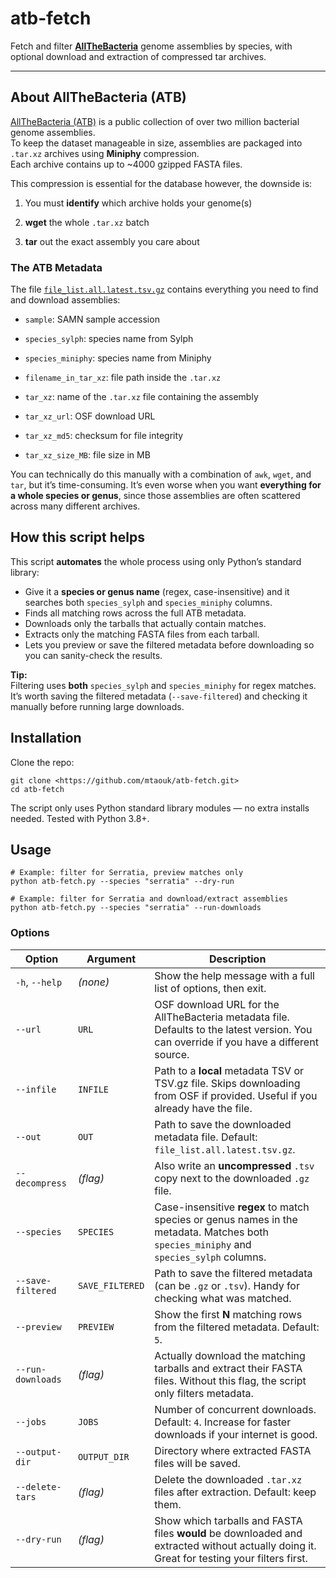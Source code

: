 # atb-fetch

Fetch and filter [**AllTheBacteria**](https://allthebacteria.org/)
genome assemblies by species, with optional download and extraction of
compressed tar archives.

------------------------------------------------------------------------

## About AllTheBacteria (ATB)

[AllTheBacteria (ATB)](https://osf.io/4yv85/) is a public collection of
over two million bacterial genome assemblies.\
To keep the dataset manageable in size, assemblies are packaged into
`.tar.xz` archives using **Miniphy** compression.\
Each archive contains up to \~4000 gzipped FASTA files.

This compression is essential for the database however, the downside is:

1.  You must **identify** which archive holds your genome(s)

2.  **wget** the whole `.tar.xz` batch

3.  **tar** out the exact assembly you care about

### The ATB Metadata

The file [`file_list.all.latest.tsv.gz`](https://osf.io/4yv85) contains
everything you need to find and download assemblies:

-   `sample`: SAMN sample accession

-   `species_sylph`: species name from Sylph

-   `species_miniphy`: species name from Miniphy

-   `filename_in_tar_xz`: file path inside the `.tar.xz`

-   `tar_xz`: name of the `.tar.xz` file containing the assembly

-   `tar_xz_url`: OSF download URL

-   `tar_xz_md5`: checksum for file integrity

-   `tar_xz_size_MB`: file size in MB

You can technically do this manually with a combination of `awk`,
`wget`, and `tar`, but it’s time-consuming. It’s even worse when you
want **everything for a whole species or genus**, since those assemblies
are often scattered across many different archives.

## How this script helps

This script **automates** the whole process using only Python’s standard
library:

-   Give it a **species or genus name** (regex, case-insensitive) and it
    searches both `species_sylph` and `species_miniphy` columns.
-   Finds all matching rows across the full ATB metadata.
-   Downloads only the tarballs that actually contain matches.
-   Extracts only the matching FASTA files from each tarball.
-   Lets you preview or save the filtered metadata before downloading so
    you can sanity-check the results.

**Tip:**\
Filtering uses **both** `species_sylph` and `species_miniphy` for regex
matches.\
It’s worth saving the filtered metadata (`--save-filtered`) and checking
it manually before running large downloads.

## Installation

Clone the repo:

```         
git clone <https://github.com/mtaouk/atb-fetch.git> 
cd atb-fetch
```

The script only uses Python standard library modules — no extra installs
needed. Tested with Python 3.8+.

## Usage

```         
# Example: filter for Serratia, preview matches only
python atb-fetch.py --species "serratia" --dry-run

# Example: filter for Serratia and download/extract assemblies
python atb-fetch.py --species "serratia" --run-downloads
```

### Options

| Option               | Argument           | Description                                                                                                                                      |
|----------------------|--------------------|--------------------------------------------------------------------------------------------------------------------------------------------------|
| `-h`, `--help`       | *(none)*           | Show the help message with a full list of options, then exit.                                                                                    |
| `--url`              | `URL`              | OSF download URL for the AllTheBacteria metadata file. Defaults to the latest version. You can override if you have a different source.          |
| `--infile`           | `INFILE`           | Path to a **local** metadata TSV or TSV.gz file. Skips downloading from OSF if provided. Useful if you already have the file.                    |
| `--out`              | `OUT`              | Path to save the downloaded metadata file. Default: `file_list.all.latest.tsv.gz`.                                                               |
| `--decompress`       | *(flag)*           | Also write an **uncompressed** `.tsv` copy next to the downloaded `.gz` file.                                                                    |
| `--species`          | `SPECIES`          | Case-insensitive **regex** to match species or genus names in the metadata. Matches both `species_miniphy` and `species_sylph` columns.          |
| `--save-filtered`    | `SAVE_FILTERED`    | Path to save the filtered metadata (can be `.gz` or `.tsv`). Handy for checking what was matched.                                                |
| `--preview`          | `PREVIEW`          | Show the first **N** matching rows from the filtered metadata. Default: `5`.                                                                     |
| `--run-downloads`    | *(flag)*           | Actually download the matching tarballs and extract their FASTA files. Without this flag, the script only filters metadata.                      |
| `--jobs`             | `JOBS`             | Number of concurrent downloads. Default: `4`. Increase for faster downloads if your internet is good.                                            |
| `--output-dir`       | `OUTPUT_DIR`       | Directory where extracted FASTA files will be saved.                                                                                             |
| `--delete-tars`      | *(flag)*           | Delete the downloaded `.tar.xz` files after extraction. Default: keep them.                                                                      |
| `--dry-run`          | *(flag)*           | Show which tarballs and FASTA files **would** be downloaded and extracted without actually doing it. Great for testing your filters first.       |
